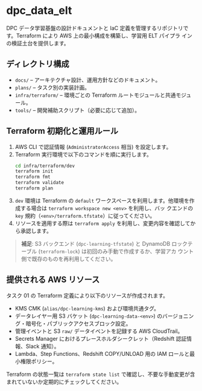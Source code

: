 # dpc_data_elt

DPC データ学習基盤の設計ドキュメントと IaC 定義を管理するリポジトリです。Terraform により AWS 上の最小構成を構築し、学習用 ELT パイプラ
インの検証土台を提供します。

## ディレクトリ構成

- `docs/` – アーキテクチャ設計、運用方針などのドキュメント。
- `plans/` – タスク別の実装計画。
- `infra/terraform/` – 環境ごとの Terraform ルートモジュールと共通モジュール。
- `tools/` – 開発補助スクリプト（必要に応じて追加）。

## Terraform 初期化と運用ルール

1. AWS CLI で認証情報 (`AdministratorAccess` 相当) を設定します。
2. Terraform 実行環境で以下のコマンドを順に実行します。
   ```bash
   cd infra/terraform/dev
   terraform init
   terraform fmt
   terraform validate
   terraform plan
   ```
3. `dev` 環境は Terraform の `default` ワークスペースを利用します。他環境を作成する場合は `terraform workspace new <env>` を利用し、バッ
   クエンドの `key` 規約（`<env>/terraform.tfstate`）に従ってください。
4. リソースを適用する際は `terraform apply` を利用し、変更内容を確認してから承認します。

> **補足**: S3 バックエンド (`dpc-learning-tfstate`) と DynamoDB ロックテーブル (`terraform-lock`) は初回のみ手動で作成するか、学習アカ
> ウント側で既存のものを再利用してください。

## 提供される AWS リソース

タスク 01 の Terraform 定義により以下のリソースが作成されます。

- KMS CMK (`alias/dpc-learning-kms`) および環境共通タグ。
- データレイヤー用 S3 バケット (`dpc-learning-data-<env>`) のバージョニング・暗号化・パブリックアクセスブロック設定。
- 管理イベントと S3 `raw/` データイベントを記録する AWS CloudTrail。
- Secrets Manager におけるプレースホルダシークレット（Redshift 認証情報、Slack 通知）。
- Lambda、Step Functions、Redshift COPY/UNLOAD 用の IAM ロールと最小権限ポリシー。

Terraform の状態一覧は `terraform state list` で確認し、不要な手動変更が含まれていないか定期的にチェックしてください。
